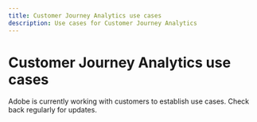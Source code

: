 ```yaml
---
title: Customer Journey Analytics use cases
description: Use cases for Customer Journey Analytics
---
```


# Customer Journey Analytics use cases

Adobe is currently working with customers to establish use cases. Check back regularly for updates.

<!-- ## Report on full cross-channel customer journey for customers with high customer ID (join key) coverage

More detail here. 

## Report on and visualize any event dataset in an interactive way

Details

## Combine datasets keyed off of ECID such as Analytics, Triggered Journeys, Target, and AAM data

Details.

## Report interactively on XDM data collection or Experience Edge deployments

Details

## Build "manually stitched" versions of your data to analyze

Details

## Analyze multi-channel data in Analysis Workspace even if unstitched

Details

## Combine multiple report suites

Details -->
